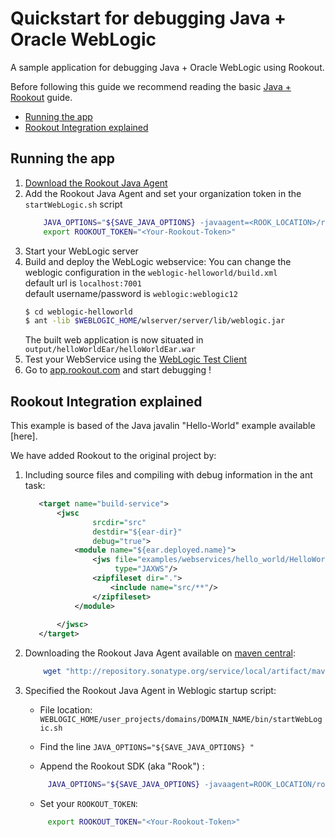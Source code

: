 # Quickstart for debugging Java + Oracle WebLogic 

A sample application for debugging Java + Oracle WebLogic using Rookout.

Before following this guide we recommend reading the basic [Java + Rookout] guide.

* [Running the app](#running-the-app)
* [Rookout Integration explained](#rookout-integration-explained)


## Running the app
1. [Download the Rookout Java Agent](http://repository.sonatype.org/service/local/artifact/maven/redirect?r=central-proxy&g=com.rookout&a=rook&v=LATEST)
1. Add the Rookout Java Agent and set your organization token in the `startWebLogic.sh` script
    ```bash
        JAVA_OPTIONS="${SAVE_JAVA_OPTIONS} -javaagent=<ROOK_LOCATION>/rook.jar"
        export ROOKOUT_TOKEN="<Your-Rookout-Token>"
    ```
1. Start your WebLogic server
1. Build and deploy the WebLogic webservice:
    You can change the weblogic configuration in the `weblogic-helloworld/build.xml`  
    default url is `localhost:7001`  
    default username/password is `weblogic:weblogic12`
    ``` bash
    $ cd weblogic-helloworld
    $ ant -lib $WEBLOGIC_HOME/wlserver/server/lib/weblogic.jar
    ```
    The built web application is now situated in `output/helloWorldEar/helloWorldEar.war`
1. Test your WebService using the [WebLogic Test Client](http://localhost:7001/ws_utc/begin.do?wsdlUrl=http://localhost:7001/HelloWorldImpl/HelloWorldService?WSDL)
1. Go to [app.rookout.com](https://app.rookout.com/) and start debugging !

## Rookout Integration explained

This example is based of the Java javalin "Hello-World" example available [here].

We have added Rookout to the original project by:
1. Including source files and compiling with debug information in the ant task:
    ```xml
       <target name="build-service">
           <jwsc
                   srcdir="src"
                   destdir="${ear-dir}"
                   debug="true">
               <module name="${ear.deployed.name}">
                   <jws file="examples/webservices/hello_world/HelloWorldImpl.java"
                        type="JAXWS"/>
                   <zipfileset dir=".">
                       <include name="src/**"/>
                   </zipfileset>
               </module>
       
           </jwsc>
       </target>
    ```
1. Downloading the Rookout Java Agent available on [maven central]:
    ```bash
        wget "http://repository.sonatype.org/service/local/artifact/maven/redirect?r=central-proxy&g=com.rookout&a=rook&v=LATEST"  -O rook.jar
    ```
1. Specified the Rookout Java Agent in Weblogic startup script:
    
   - File location: `WEBLOGIC_HOME/user_projects/domains/DOMAIN_NAME/bin/startWebLogic.sh`
   
   - Find the line `JAVA_OPTIONS="${SAVE_JAVA_OPTIONS} "`
   - Append the Rookout SDK (aka "Rook") :
   ```bash
        JAVA_OPTIONS="${SAVE_JAVA_OPTIONS} -javaagent=ROOK_LOCATION/rook.jar"
   ```
   - Set your `ROOKOUT_TOKEN`:
   ```bash
        export ROOKOUT_TOKEN="<Your-Rookout-Token>"
   ```


[Java + Rookout]: https://docs.rookout.com/docs/sdk-setup.html
[maven central]: https://mvnrepository.com/artifact/com.rookout/rook
